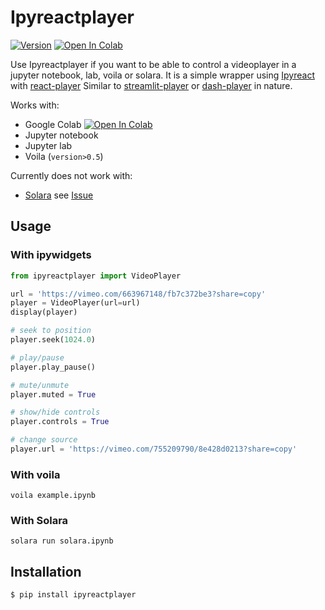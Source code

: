 # Ipyreactplayer

[![Version](https://img.shields.io/pypi/v/ipyreactplayer.svg)](https://pypi.python.org/project/ipyreactplayer) [![Open In Colab](https://colab.research.google.com/assets/colab-badge.svg)](https://colab.research.google.com/github/seidlr/ipyreactplayer/blob/master/example.ipynb)

Use Ipyreactplayer if you want to be able to control a videoplayer in a jupyter notebook, lab, voila or solara.
It is a simple wrapper using [Ipyreact](https://github.com/widgetti/ipyreact) with [react-player](https://github.com/cookpete/react-player)
Similar to [streamlit-player](https://github.com/okld/streamlit-player) or [dash-player](https://dash.plotly.com/dash-player) in nature.

Works with:

- Google Colab [![Open In Colab](https://colab.research.google.com/assets/colab-badge.svg)](https://colab.research.google.com/github/seidlr/ipyreactplayer/blob/master/example.ipynb)
- Jupyter notebook
- Jupyter lab
- Voila (`version>0.5`)

Currently does not work with:

- [Solara](https://github.com/widgetti/solara/) see [Issue](https://github.com/widgetti/solara/issues/333)

## Usage

### With ipywidgets

```python
from ipyreactplayer import VideoPlayer

url = 'https://vimeo.com/663967148/fb7c372be3?share=copy'
player = VideoPlayer(url=url)
display(player)

# seek to position
player.seek(1024.0)

# play/pause
player.play_pause()

# mute/unmute
player.muted = True

# show/hide controls
player.controls = True

# change source
player.url = 'https://vimeo.com/755209790/8e428d0213?share=copy'
```

### With voila

`voila example.ipynb`

### With Solara

`solara run solara.ipynb`

## Installation

```
$ pip install ipyreactplayer
```
